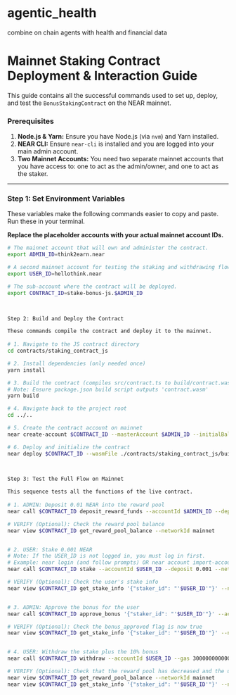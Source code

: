 # agentic_health
combine on chain agents with health and financial data 


    
# Mainnet Staking Contract Deployment & Interaction Guide

This guide contains all the successful commands used to set up, deploy, and test the `BonusStakingContract` on the NEAR mainnet.

### Prerequisites

1.  **Node.js & Yarn:** Ensure you have Node.js (via `nvm`) and Yarn installed.
2.  **NEAR CLI:** Ensure `near-cli` is installed and you are logged into your main admin account.
3.  **Two Mainnet Accounts:** You need two separate mainnet accounts that you have access to: one to act as the admin/owner, and one to act as the staker.

---

### Step 1: Set Environment Variables

These variables make the following commands easier to copy and paste. Run these in your terminal.

**Replace the placeholder accounts with your actual mainnet account IDs.**

```bash
# The mainnet account that will own and administer the contract.
export ADMIN_ID=think2earn.near

# A second mainnet account for testing the staking and withdrawing flow.
export USER_ID=hellothink.near

# The sub-account where the contract will be deployed.
export CONTRACT_ID=stake-bonus-js.$ADMIN_ID

  

Step 2: Build and Deploy the Contract

These commands compile the contract and deploy it to the mainnet.
    
# 1. Navigate to the JS contract directory
cd contracts/staking_contract_js

# 2. Install dependencies (only needed once)
yarn install

# 3. Build the contract (compiles src/contract.ts to build/contract.wasm)
# Note: Ensure package.json build script outputs 'contract.wasm'
yarn build

# 4. Navigate back to the project root
cd ../..

# 5. Create the contract account on mainnet
near create-account $CONTRACT_ID --masterAccount $ADMIN_ID --initialBalance 5 --networkId mainnet

# 6. Deploy and initialize the contract
near deploy $CONTRACT_ID --wasmFile ./contracts/staking_contract_js/build/contract.wasm --initFunction init --initArgs '{"owner_id": "'$ADMIN_ID'"}' --networkId mainnet

  

Step 3: Test the Full Flow on Mainnet

This sequence tests all the functions of the live contract.
    
# 1. ADMIN: Deposit 0.01 NEAR into the reward pool
near call $CONTRACT_ID deposit_reward_funds --accountId $ADMIN_ID --deposit 0.01 --networkId mainnet

# VERIFY (Optional): Check the reward pool balance
near view $CONTRACT_ID get_reward_pool_balance --networkId mainnet


# 2. USER: Stake 0.001 NEAR
# Note: If the USER_ID is not logged in, you must log in first.
# Example: near login (and follow prompts) OR near account import-account using-seed-phrase
near call $CONTRACT_ID stake --accountId $USER_ID --deposit 0.001 --networkId mainnet

# VERIFY (Optional): Check the user's stake info
near view $CONTRACT_ID get_stake_info '{"staker_id": "'$USER_ID'"}' --networkId mainnet


# 3. ADMIN: Approve the bonus for the user
near call $CONTRACT_ID approve_bonus '{"staker_id": "'$USER_ID'"}' --accountId $ADMIN_ID --networkId mainnet

# VERIFY (Optional): Check the bonus_approved flag is now true
near view $CONTRACT_ID get_stake_info '{"staker_id": "'$USER_ID'"}' --networkId mainnet


# 4. USER: Withdraw the stake plus the 10% bonus
near call $CONTRACT_ID withdraw --accountId $USER_ID --gas 30000000000000 --networkId mainnet

# VERIFY (Optional): Check that the reward pool has decreased and the user's stake is gone
near view $CONTRACT_ID get_reward_pool_balance --networkId mainnet
near view $CONTRACT_ID get_stake_info '{"staker_id": "'$USER_ID'"}' --networkId mainnet

  

